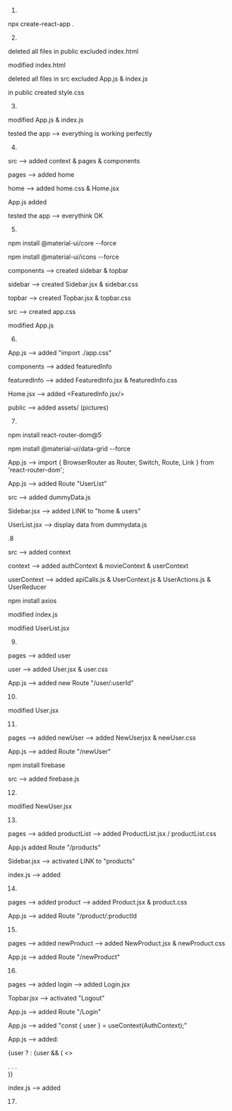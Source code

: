 1.

npx create-react-app .

2.

deleted all files in public excluded index.html

modified index.html

deleted all files in src excluded App.js & index.js

in public created style.css

3.

modified App.js & index.js

tested the app --> everything is working perfectly

4.

src --> added context & pages & components

pages --> added home

home --> added home.css & Home.jsx

App.js added <Home/>

tested the app --> everythink OK

5.

npm install @material-ui/core --force

npm install @material-ui/icons --force

components --> created sidebar & topbar

sidebar --> created Sidebar.jsx & sidebar.css

topbar --> created Topbar.jsx & topbar.css

src --> created app.css

modified App.js

6.

App.js --> added "import ./app.css"

components --> added featuredInfo

featuredInfo --> added FeaturedInfo.jsx & featuredInfo.css

Home.jsx --> added <FeaturedInfo.jsx/>

public --> added assets/ (pictures)

7.

npm install react-router-dom@5

npm install @material-ui/data-grid --force

App.js --> import { BrowserRouter as Router, Switch, Route, Link } from 'react-router-dom';

App.js --> added Route "UserList"

src --> added dummyData.js

Sidebar.jsx --> added LINK to "home & users"

UserList.jsx --> display data from dummydata.js

.8

src --> added context

context --> added authContext & movieContext & userContext

userContext --> added apiCalls.js & UserContext.js & UserActions.js & UserReducer

npm install axios

modified index.js

modified UserList.jsx

9.

pages --> added user

user --> added User.jsx & user.css

App.js --> added new Route "/user/:userId"

10.

modified User.jsx

11.

pages --> added newUser --> added NewUserjsx & newUser.css

App.js --> added Route "/newUser"

npm install firebase

src --> added firebase.js

12.

modified NewUser.jsx

13.

pages --> added productList --> added ProductList.jsx / productList.css

App.js added Route "/products"

Sidebar.jsx --> activated LINK to "products"

index.js --> added <MovieContextProvider/>

14.

pages --> added product --> added Product.jsx & product.css

App.js --> added Route "/product/:productId

15.

pages --> added newProduct --> added NewProduct.jsx & newProduct.css

App.js --> added Route "/newProduct"

16.

pages --> added login --> added Login.jsx

Topbar.jsx --> activated "Logout"

App.js --> added Route "/Login"

App.js --> added "const { user } = useContext(AuthContext);"

App.js --> added:

<Route path="/login">{user ? <Redirect to="/" /> : <Login /></Route>
{user && (
<>
<Topbar/>

<div className="container" >
.
.
.
</div>
</>
)}

index.js --> added <AuthContextProvider/>

17.
